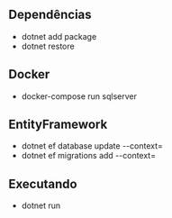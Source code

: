 ## Dependências

- dotnet add package <PackageName>
- dotnet restore

## Docker

- docker-compose run sqlserver

## EntityFramework

- dotnet ef database update --context=<ContextClass>
- dotnet ef migrations add <MigrationName> --context=<ContextClass>

## Executando

- dotnet run